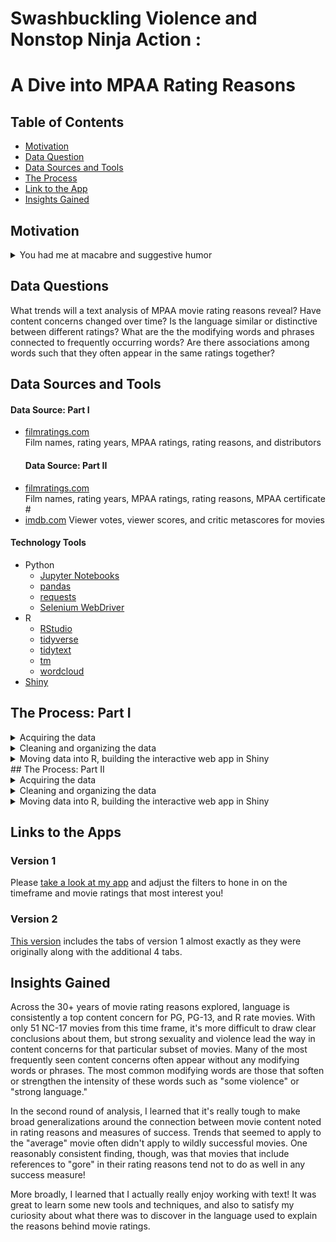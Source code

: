 # Swashbuckling Violence and Nonstop Ninja Action : 
# A Dive into MPAA Rating Reasons

## Table of Contents
* [Motivation](#Motivation)   
* [Data Question](#Data-Question)
* [Data Sources and Tools](#Data-Sources-and-Tools)
* [The Process](#The-Process)
* [Link to the App](#Link-to-the-App)
* [Insights Gained](#Insights-Gained)

## Motivation
<details>
  <summary>You had me at macabre and suggestive humor</summary>      
  This project began as my midcourse capstone for Nashville Software School's Data Science Bootcamp. As I started to explore potential datasets, I came upon a list of bizarre and funny reasons given to justify MPAA ratings assigned to movies. (One of which, from the 2019 animated version of The Addams Family, is noted above!)    

  This piqued my curiosity.    

  To satisfy my curious nature, I will complete a text analysis of these MPAA rating reasons to see what trends there are to discover. This is my first time performing text analysis, and part of my motivation is the opportunity to learn more about tools and methods for effectively uncovering the insights held within text-based information.
</details>

## Data Questions
What trends will a text analysis of MPAA movie rating reasons reveal? Have content concerns changed over time? Is the language similar or distinctive between different ratings? What are the the modifying words and phrases connected to frequently occurring words? Are there associations among words such that they often appear in the same ratings together?

## Data Sources and Tools  
#### Data Source: Part I
* [filmratings.com](https://filmratings.com)   
  Film names, rating years, MPAA ratings, rating reasons, and distributors
  #### Data Source: Part II
* [filmratings.com](https://filmratings.com)   
  Film names, rating years, MPAA ratings, rating reasons, MPAA certificate #
* [imdb.com](https://www.imdb.com/)
  Viewer votes, viewer scores, and critic metascores for movies

#### Technology Tools
* Python
  * [Jupyter Notebooks](https://jupyter.org/)
  * [pandas](https://pandas.pydata.org/)
  * [requests](https://requests.readthedocs.io/en/latest/)
  * [Selenium WebDriver](https://www.selenium.dev/documentation/webdriver/)
* R
  * [RStudio](https://posit.co/products/open-source/rstudio/)
  * [tidyverse](https://www.tidyverse.org/)
  * [tidytext](https://www.rdocumentation.org/packages/tidytext/versions/0.4.1)
  * [tm](https://www.rdocumentation.org/packages/tm/versions/0.7-10)
  * [wordcloud](https://www.rdocumentation.org/packages/wordcloud/versions/2.6)
* [Shiny](https://shiny.rstudio.com/)

## The Process: Part I 
<details>
  <summary>Acquiring the data</summary>
I scraped the rating reasons and associated data directly from filmratings.com for all movies rated from 1992 through 2022. This was done using Python with a combination of the requests package and Selenium WebDriver.

</details>  

<details>
  <summary>Cleaning and organizing the data</summary>
Initial cleaning was completed using Python, primarily using pandas and also pandasprofiling. These first steps included separating combined variables into separate columns, identifying and addressing duplicates, filtering out older movies that were rereleased/rerated during this time, and filtering out rerealeses to home video.

</details>

<details>
  <summary>Moving data into R, building the interactive web app in Shiny</summary>
Moving into R, it was time to deploy tidytext and tm to tokenize and perform EDA on the text of the rating reasons. I looked at unigrams, bigrams, correlations between words, used regular expressions to extract modifying words/phrases connected to a selection of frequently used words, and played around with a variety of visualization option.

From there, I began to build the Shiny app. The number one, ongoing challenge was deciding what NOT to include because there were so many fun ways to explore this data, all leading to fun tidbits of information. I ultimately decided to focus my presentation on 3 elements of the text analysis:

- Top content concerns and how they have or have not changed over time as well as similarities/differences in these content concerns accross different ratings

- Comparing and contrasting words used for different ratings

- Exploring the modifying words/phrases that are used in connection with the most commonly occuring words as well as identifying words that often appear in the same ratings together.

Building was a fun challenge. Shiny provides a lot of the structure to lean on for folks like me who don't have web development experience, but I did learn a smidge of HTML along the way as I worked through getting all the components placed where and looking how I wanted them to be. There is still so much more to explore and show with this data, my intent is to add a couple of additional tabs to explore the words that only occur one time in the data set, and also a tab to specifically explore the many different words found in the rating reasons to reference sexual content.


</details>
## The Process: Part II 
<details>
  <summary>Acquiring the data</summary>
Initially I planned to use the dataset I had gathered in part one and simply join on additional measures, namely revenue and popularity measures. After many false starts, I ultimately decided to redo the scrape from the MPAA website in a way that allowed me to capture the certificate number associated with each rating. I then did a webscrape of IMDB.com to gather the additional metrics including box office revenue, viewer votes, viewer scores, and critic metascores.

</details>  

<details>
  <summary>Cleaning and organizing the data</summary>
Cleaning and joining was a MUCH bigger challenge this time around. Inconsistent formatting, duplications, and other hiccups were prevalent. Ultimately I was able to join the vast majority of movies using the MPAA certificate number or through a combination of other values. There were some moview in one dataset that simply did not appear in the other and vice versa, and likely a few that were probably referencing the same film, but that I was not able to match. I did not keep any IMDB data that I could not match up with MPAA data, but I did keep MPAA data that did not match with IMDB, considering the MPAA data the source of truth for ratings and rating reasons.

</details>

<details>
  <summary>Moving data into R, building the interactive web app in Shiny</summary>
I used similar methods in terms of text processing as I did the first time around. I took a deeper look at words that only appear once across all rating reasons, then I also completed an analysis incorporating the success measure data.

Moving back into the shiny app, I created 4 new tabs:

- Exploration of one-off words over time, by rating, and in association with key content concerns referenced in the rating reasons.

- Movie revue by rating and across time as well as in association with major content concerns.

- The first component of looking at the popularity data involved focusing on the distribution of vote, viewer score, and critic metascore values separated out by rating category. 

- The final tab allows a deep dive into the relationship between the 3 popularity metrics alongside major content concerns.

I again really enjoyed working on the Shiny app, and continued to think of other additions that could be fun to explore. In the future, I would love to add a recommendation feature that would allow the user to plug in a rating reason for a movie they liked and get a list of movies that they might also enjoy.


</details>

## Links to the Apps
### Version 1
Please [take a look at my app](https://fzq6a6-monica0weiss0sharp.shinyapps.io/mpaa_rating_reasons_app/) and adjust the filters to hone in on the timeframe and movie ratings that most interest you!

### Version 2
[This version](https://fzq6a6-monica0weiss0sharp.shinyapps.io/mpaa_rating_reasons_app_update/) includes the tabs of version 1 almost exactly as they were originally along with the additional 4 tabs. 

## Insights Gained

Across the 30+ years of movie rating reasons explored, language is consistently a top content concern for PG, PG-13, and R rate movies. With only 51 NC-17 movies from this time frame, it's more difficult to draw clear conclusions about them, but strong sexuality and violence lead the way in content concerns for that particular subset of movies. Many of the most frequently seen content concerns often appear without any modifying words or phrases. The most common modifying words are those that soften or strengthen the intensity of these words such as "some violence" or "strong language."

In the second round of analysis, I learned that it's really tough to make broad generalizations around the connection between movie content noted in rating reasons and measures of success. Trends that seemed to apply to the "average" movie often didn't apply to wildly successful movies. One reasonably consistent finding, though, was that movies that include references to "gore" in their rating reasons tend not to do as well in any success measure!

More broadly, I learned that I actually really enjoy working with text! It was great to learn some new tools and techniques, and also to satisfy my curiosity about what there was to discover in the language used to explain the reasons behind movie ratings.